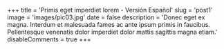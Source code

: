 +++
title = 'Primis eget imperdiet lorem - Versión Español'
slug = 'post1'
image = 'images/pic03.jpg'
date = false
description = 'Donec eget ex magna. Interdum et malesuada fames ac ante ipsum primis in faucibus. Pellentesque venenatis dolor imperdiet dolor mattis sagittis magna etiam.'
disableComments = true
+++
